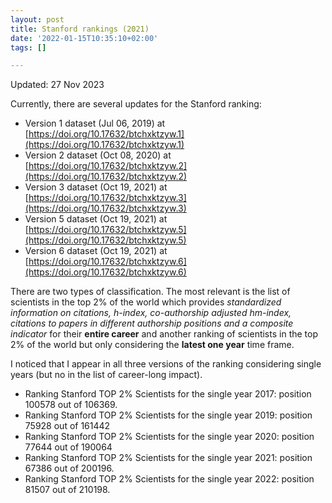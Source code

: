 ```yaml
---
layout: post
title: Stanford rankings (2021)
date: '2022-01-15T10:35:10+02:00'
tags: []

---
```


Updated: 27 Nov 2023

Currently, there are several updates for the Stanford ranking:

* Version 1 dataset (Jul 06, 2019) at [https://doi.org/10.17632/btchxktzyw.1](https://doi.org/10.17632/btchxktzyw.1)
* Version 2 dataset (Oct 08, 2020) at [https://doi.org/10.17632/btchxktzyw.2](https://doi.org/10.17632/btchxktzyw.2)
* Version 3 dataset (Oct 19, 2021) at [https://doi.org/10.17632/btchxktzyw.3](https://doi.org/10.17632/btchxktzyw.3)
* Version 5 dataset (Oct 19, 2021) at [https://doi.org/10.17632/btchxktzyw.5](https://doi.org/10.17632/btchxktzyw.5)
* Version 6 dataset (Oct 19, 2021) at [https://doi.org/10.17632/btchxktzyw.6](https://doi.org/10.17632/btchxktzyw.6)


There are two types of classification. The most relevant is the list of scientists in the top 2% of the world which provides *standardized information on citations, h-index, co-authorship adjusted hm-index, citations to papers in different authorship positions and a composite indicator* for their **entire career** and another ranking of scientists in the top 2% of the world but only considering the **latest one year** time frame.

I noticed that I appear in all three versions of the ranking considering single years (but no in the list of career-long impact).

* Ranking Stanford TOP 2% Scientists for the single year 2017: position 100578 out of 106369.
* Ranking Stanford TOP 2% Scientists for the single year 2019: position 75928 out of 161442
* Ranking Stanford TOP 2% Scientists for the single year 2020: position 77644 out of 190064
* Ranking Stanford TOP 2% Scientists for the single year 2021: position 67386 out of 200196.
* Ranking Stanford TOP 2% Scientists for the single year 2022: position 81507 out of 210198.





